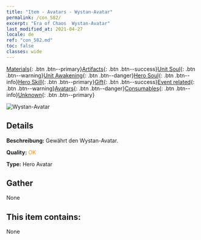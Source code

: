 ```yaml
---
title: "Item - Avatars - Wystan-Avatar"
permalink: /con_582/
excerpt: "Era of Chaos  Wystan-Avatar"
last_modified_at: 2021-04-27
locale: de
ref: "con_582.md"
toc: false
classes: wide
---
```

 [Materials](/ItemsDE/){: .btn .btn--primary}[Artifacts](/ItemsDE/Artifacts/){: .btn .btn--success}[Unit Soul](/ItemsDE/UnitSoul/){: .btn .btn--warning}[Unit Awakening](/ItemsDE/UnitAwakening/){: .btn .btn--danger}[Hero Soul](/ItemsDE/HeroSoul/){: .btn .btn--info}[Hero Skill](/ItemsDE/HeroSkill/){: .btn .btn--primary}[Gift](/ItemsDE/Gift/){: .btn .btn--success}[Event related](/ItemsDE/Events/){: .btn .btn--warning}[Avatars](/ItemsDE/Avatars/){: .btn .btn--danger}[Consumables](/ItemsDE/Consumables/){: .btn .btn--info}[Unknown](/ItemsDE/Unknown/){: .btn .btn--primary}

 ![Wystan-Avatar](/images/h/h_Wystan1.jpg)

## Details
 **Beschreibung:** Gewährt den Wystan-Avatar.

 **Quality:** <span style="color: #FF8C00">OK</span>

 **Type:** Hero Avatar

## Gather

  None

## This item contains:

  None

